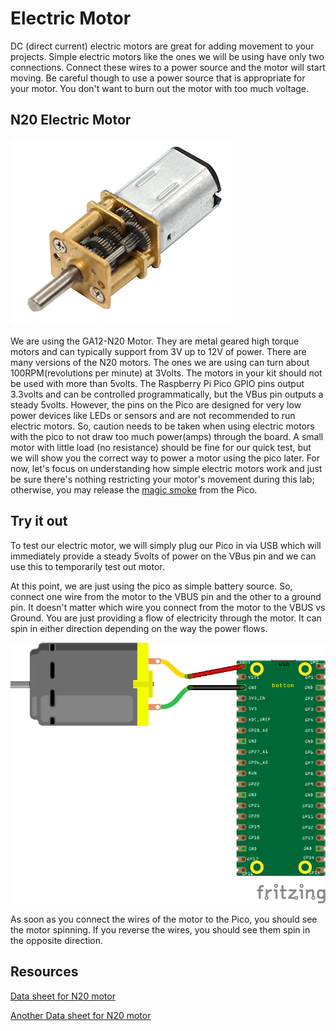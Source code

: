 # Electric Motor

DC (direct current) electric motors are great for adding movement to your projects.  Simple electric motors like the ones we will be using have only two connections.  Connect these wires to a power source and the motor will start moving.  Be careful though to use a power source that is appropriate for your motor. You don't want to burn out the motor with too much voltage. 

## N20 Electric Motor

![N20 Electric Motor](/lessons/images/motor.PNG)

We are using the GA12-N20 Motor.  They are metal geared high torque motors and can typically support from 3V up to 12V of power.  There are many versions of the N20 motors.  The ones we are using can turn about 100RPM(revolutions per minute) at 3Volts.  The motors in your kit should not be used with more than 5volts.  The Raspberry Pi Pico GPIO pins output 3.3volts and can be controlled programmatically, but the VBus pin outputs a steady 5volts. However, the pins on the Pico are designed for very low power devices like LEDs or sensors and are not recommended to run electric motors.  So, caution needs to be taken when using electric motors with the pico to not draw too much power(amps) through the board.  A small motor with little load (no resistance) should be fine for our quick test, but we will show you the correct way to power a motor using the pico later.  For now, let's focus on understanding how simple electric motors work and just be sure there's nothing restricting your motor's movement during this lab; otherwise, you may release the [magic smoke](https://en.wikipedia.org/wiki/Magic_smoke) from the Pico.

## Try it out
To test our electric motor, we will simply plug our Pico in via USB which will immediately provide a steady 5volts of power on the VBus pin and we can use this to temporarily test out motor.

At this point, we are just using the pico as simple battery source.  So, connect one wire from the motor to the VBUS pin and the other to a ground pin.  It doesn't matter which wire you connect from the motor to the VBUS vs Ground. You are just providing a flow of electricity through the motor.  It can spin in either direction depending on the way the power flows.

![Wiring Diagram for Motor](/lessons/images/simple_motor_bb.png)

As soon as you connect the wires of the motor to the Pico, you should see the motor spinning.  If you reverse the wires, you should see them spin in the opposite direction.  


## Resources

[Data sheet for N20 motor](https://abra-electronics.com/electromechanical/motors/gear-motors/mini-metal-gearmotors/ga12-n20-3v100.html)

[Another Data sheet for N20 motor](https://temperosystems.com.au/wp-content/uploads/2021/03/N20-Micro-Speed-Gear-Motor.pdf)




